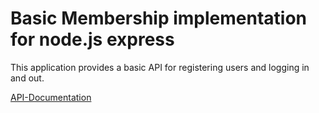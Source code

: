 # Basic Membership implementation for node.js express

This application provides a basic API for registering users and logging in and out.

[API-Documentation](https://terabaud.github.io/membershipjs/public/apidocs/)
